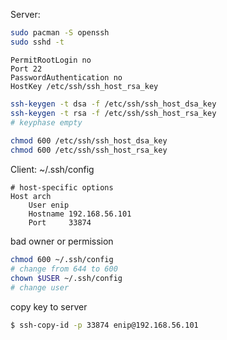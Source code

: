 Server:
```bash
sudo pacman -S openssh
sudo sshd -t
```
```
PermitRootLogin no
Port 22
PasswordAuthentication no
HostKey /etc/ssh/ssh_host_rsa_key
```


```bash
ssh-keygen -t dsa -f /etc/ssh/ssh_host_dsa_key
ssh-keygen -t rsa -f /etc/ssh/ssh_host_rsa_key
# keyphase empty
    
chmod 600 /etc/ssh/ssh_host_dsa_key
chmod 600 /etc/ssh/ssh_host_rsa_key
```


Client:
~/.ssh/config
```
# host-specific options
Host arch
    User enip
    Hostname 192.168.56.101
    Port     33874
```

bad owner or permission
```bash
chmod 600 ~/.ssh/config
# change from 644 to 600
chown $USER ~/.ssh/config
# change user
```

copy key to server
```bash
$ ssh-copy-id -p 33874 enip@192.168.56.101
```